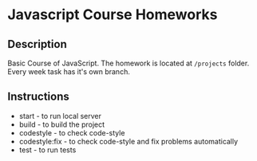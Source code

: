 # Javascript Course Homeworks
## Description
Basic Course of JavaScript. The homework is located at `/projects` folder. Every week task has it's own branch.

## Instructions
- start - to run local server
- build - to build the project
- codestyle - to check code-style
- codestyle:fix - to check code-style and fix problems automatically
- test - to run tests
